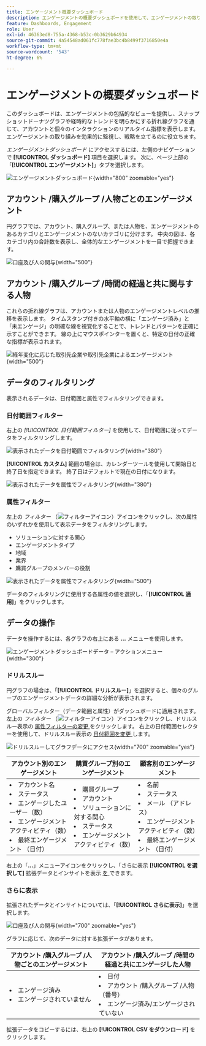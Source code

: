 ```yaml
---
title: エンゲージメント概要ダッシュボード
description: エンゲージメントの概要ダッシュボードを使用して、エンゲージメントの取り組みを監視する方法について説明します。
feature: Dashboards, Engagement
role: User
exl-id: 46363ed8-755a-4368-b53c-0b3629b64934
source-git-commit: 4a54548ad061fc778fae3bc4b8499f3716850e4a
workflow-type: tm+mt
source-wordcount: '543'
ht-degree: 6%

---
```


# エンゲージメントの概要ダッシュボード

このダッシュボードは、エンゲージメントの包括的なビューを提供し、スナップショットドーナツグラフや経時的なトレンドを明らかにする折れ線グラフを通じて、アカウントと個々のインタラクションのリアルタイム指標を表示します。 エンゲージメントの取り組みを効果的に監視し、戦略を立てるのに役立ちます。

_エンゲージメントダッシュボード_ にアクセスするには、左側のナビゲーションで **[!UICONTROL ダッシュボード]** 項目を選択します。 次に、ページ上部の「**[!UICONTROL エンゲージメント]**」タブを選択します。

<!-- To generate a shareable PDF of your current view, click **[!UICONTROL Export]** at the top-right corner of the page. To engage with the data, use the action menu in the top-right corner. -->

![ エンゲージメントダッシュボード ](./assets/engagement-dashboard.png){width="800" zoomable="yes"}

## アカウント /購入グループ /人物ごとのエンゲージメント

円グラフでは、アカウント、購入グループ、または人物を、エンゲージメントのあるカテゴリとエンゲージメントのないカテゴリに分けます。 中央の図は、各カテゴリ内の合計数を表示し、全体的なエンゲージメントを一目で把握できます。

![ 口座及び人の関与 ](assets/engagement-accounts.png){width="500"}

## アカウント /購入グループ /時間の経過と共に関与する人物

これらの折れ線グラフは、アカウントまたは人物のエンゲージメントレベルの推移を表示します。 タイムスタンプ付きの水平軸の横に「エンゲージ済み」と「未エンゲージ」の明確な線を視覚化することで、トレンドとパターンを正確に示すことができます。 線の上にマウスポインターを置くと、特定の日付の正確な指標が表示されます。

![ 経年変化に応じた取引先企業や取引先企業によるエンゲージメント ](assets/engagement-accounts-over-time.png){width="500"}

## データのフィルタリング

表示されるデータは、日付範囲と属性でフィルタリングできます。

### 日付範囲フィルター

右上の _[!UICONTROL 日付範囲フィルター]_ を使用して、日付範囲に従ってデータをフィルタリングします。

![ 表示されたデータを日付範囲でフィルタリング ](./assets/engagement-date-filter.png){width="380"}

**[!UICONTROL カスタム]** 範囲の場合は、カレンダーツールを使用して開始日と終了日を指定できます。 終了日はデフォルトで現在の日付になります。

![ 表示されたデータを属性でフィルタリング ](./assets/engagement-date-filter-custom.png){width="380"}

### 属性フィルター

左上の _フィルター_ （![ フィルターアイコン ](../assets/do-not-localize/icon-filter.svg)）アイコンをクリックし、次の属性のいずれかを使用して表示データをフィルタリングします。

* ソリューションに対する関心
* エンゲージメントタイプ
* 地域
* 業界
* 購買グループのメンバーの役割

![ 表示されたデータを属性でフィルタリング ](./assets/engagement-dashboard-filters.png){width="500"}

データのフィルタリングに使用する各属性の値を選択し、「**[!UICONTROL 適用]**」をクリックします。

## データの操作

データを操作するには、各グラフの右上にある **...** メニューを使用します。

![ エンゲージメントダッシュボードデータ – アクションメニュー ](assets/engagement-action-menu.png){width="300"}

### ドリルスルー

円グラフの場合は、「**[!UICONTROL ドリルスルー]**」を選択すると、個々のグループのエンゲージメントデータの詳細な分析が表示されます。

グローバルフィルター（データ範囲と属性）がダッシュボードに適用されます。 左上の _フィルター_ （![ フィルターアイコン ](../assets/do-not-localize/icon-filter.svg)）アイコンをクリックし、ドリルスルー表示の [ 属性フィルターの変更 ](#filter-the-data) をクリックします。 右上の日付範囲セレクターを使用して、ドリルスルー表示の [ 日付範囲を変更 ](#date-range-filter) します。

![ ドリルスルーしてグラフデータにアクセス ](./assets/engagement-buying-groups-drill-through.png){width="700" zoomable="yes"}

| アカウント別のエンゲージメント | 購買グループ別のエンゲージメント | 顧客別のエンゲージメント |
| ---------------------- | --------------------------- | -------------------- |
| <li>アカウント名 <li>ステータス <li>エンゲージしたユーザー（数）<li>エンゲージメントアクティビティ（数） <li>最終エンゲージメント （日付） | <li>購買グループ <li>アカウント <li>ソリューションに対する関心 <li>ステータス <li>エンゲージメントアクティビティ（数） | <li>名前 <li>ステータス <li>メール （アドレス） <li>エンゲージメントアクティビティ（数） <li>最終エンゲージメント （日付） |

右上の「**...**」メニューアイコンをクリックし、「さらに表示 **[!UICONTROL を選択して]** 拡張データとインサイトを表示 [ を ](#view-more) できます。

### さらに表示

拡張されたデータとインサイトについては、「**[!UICONTROL さらに表示]**」を選択します。

![ 口座及び人の関与 ](./assets/engagement-buying-groups-time-view-more.png){width="700" zoomable="yes"}

グラフに応じて、次のデータに対する拡張データがあります。

| アカウント /購入グループ /人物ごとのエンゲージメント | アカウント /購入グループ /時間の経過と共にエンゲージした人物 |
| ----------------------------------------------- | -------------------------------------------------- | 
| <li>エンゲージ済み <li>エンゲージされていません | <li>日付 <li>アカウント /購入グループ /人物（番号） <li>エンゲージ済み/エンゲージされていない |

拡張データをコピーするには、右上の **[!UICONTROL CSV をダウンロード]** をクリックします。
